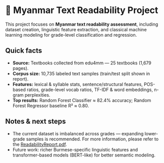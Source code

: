 # 📘 Myanmar Text Readability Project

This project focuses on **Myanmar text readability assessment**, including dataset creation, linguistic feature extraction, and classical machine learning modeling for grade-level classification and regression.

## Quick facts
- **Source:** Textbooks collected from edu4mm — 25 textbooks (1,679 pages).
- **Corpus size:** 10,735 labeled text samples (train/test split shown in report).
- **Features:** lexical & syllable stats, sentence/structural features, POS-based ratios, grade-level vocab ratios, TF-IDF & word embeddings, n-gram perplexities.
- **Top results:** Random Forest Classifier ≈ 82.4% accuracy; Random Forest Regressor baseline R² ≈ 0.80.

## Notes & next steps
- The current dataset is imbalanced across grades — expanding lower-grade samples is recommended. For more information, please refer to the [ReadabilityReport.pdf](https://github.com/Seng-Pan/myReadability/blob/main/ReadabilityReport.pdf).
- Future work: richer Burmese-specific linguistic features and transformer-based models (BERT-like) for better semantic modeling.
